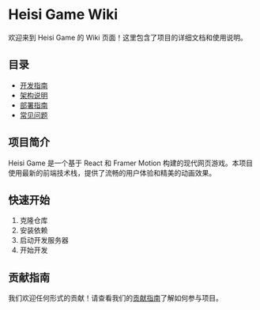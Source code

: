 # Heisi Game Wiki

欢迎来到 Heisi Game 的 Wiki 页面！这里包含了项目的详细文档和使用说明。

## 目录

- [开发指南](Development-Guide)
- [架构说明](Architecture)
- [部署指南](Deployment)
- [常见问题](FAQ)

## 项目简介

Heisi Game 是一个基于 React 和 Framer Motion 构建的现代网页游戏。本项目使用最新的前端技术栈，提供了流畅的用户体验和精美的动画效果。

## 快速开始

1. 克隆仓库
2. 安装依赖
3. 启动开发服务器
4. 开始开发

## 贡献指南

我们欢迎任何形式的贡献！请查看我们的[贡献指南](Contributing-Guide)了解如何参与项目。 